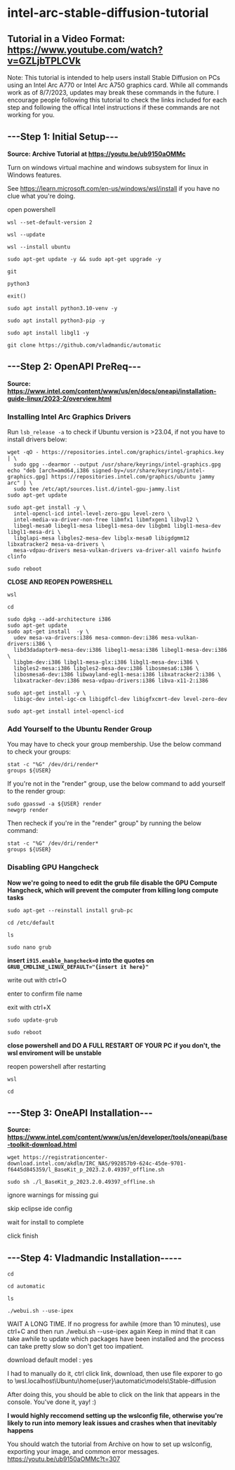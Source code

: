 # intel-arc-stable-diffusion-tutorial

## Tutorial in a Video Format: https://www.youtube.com/watch?v=GZLjbTPLCVk

Note: This tutorial is intended to help users install Stable Diffusion on PCs using an Intel Arc A770 or Intel Arc A750 graphics card. While all commands work as of 8/7/2023, updates may break these commands in the future. I encourage people following this tutorial to check the links included for each step and following the offical Intel instructions if these commands are not working for you.

## ---Step 1: Initial Setup---
**Source: Archive Tutorial at https://youtu.be/ub9150aOMMc**

Turn on windows virtual machine and windows subsystem for linux in Windows features.

See https://learn.microsoft.com/en-us/windows/wsl/install if you have no clue what you're doing.

open powershell

```
wsl --set-default-version 2
```
```
wsl --update
```
```
wsl --install ubuntu
```
```
sudo apt-get update -y && sudo apt-get upgrade -y
```
```
git
```
```
python3
```
```
exit()
```
```
sudo apt install python3.10-venv -y
```
```
sudo apt install python3-pip -y
```
```
sudo apt install libgl1 -y
```
```
git clone https://github.com/vladmandic/automatic
```

## ---Step 2: OpenAPI PreReq---
**Source: https://www.intel.com/content/www/us/en/docs/oneapi/installation-guide-linux/2023-2/overview.html**

### Installing Intel Arc Graphics Drivers
Run ```lsb_release -a``` to check if Ubuntu version is >23.04, if not you have to install drivers below:  

```
wget -qO - https://repositories.intel.com/graphics/intel-graphics.key | \
  sudo gpg --dearmor --output /usr/share/keyrings/intel-graphics.gpg
echo "deb [arch=amd64,i386 signed-by=/usr/share/keyrings/intel-graphics.gpg] https://repositories.intel.com/graphics/ubuntu jammy arc" | \
  sudo tee /etc/apt/sources.list.d/intel-gpu-jammy.list
sudo apt-get update
```
```
sudo apt-get install -y \
  intel-opencl-icd intel-level-zero-gpu level-zero \
  intel-media-va-driver-non-free libmfx1 libmfxgen1 libvpl2 \
  libegl-mesa0 libegl1-mesa libegl1-mesa-dev libgbm1 libgl1-mesa-dev libgl1-mesa-dri \
  libglapi-mesa libgles2-mesa-dev libglx-mesa0 libigdgmm12 libxatracker2 mesa-va-drivers \
  mesa-vdpau-drivers mesa-vulkan-drivers va-driver-all vainfo hwinfo clinfo
```
```
sudo reboot
```

**CLOSE AND REOPEN POWERSHELL**

```
wsl
```
```
cd
```
```
sudo dpkg --add-architecture i386 
sudo apt-get update
sudo apt-get install  -y \
  udev mesa-va-drivers:i386 mesa-common-dev:i386 mesa-vulkan-drivers:i386 \
  libd3dadapter9-mesa-dev:i386 libegl1-mesa:i386 libegl1-mesa-dev:i386 \
  libgbm-dev:i386 libgl1-mesa-glx:i386 libgl1-mesa-dev:i386 \
  libgles2-mesa:i386 libgles2-mesa-dev:i386 libosmesa6:i386 \
  libosmesa6-dev:i386 libwayland-egl1-mesa:i386 libxatracker2:i386 \
  libxatracker-dev:i386 mesa-vdpau-drivers:i386 libva-x11-2:i386
```
```
sudo apt-get install -y \
  libigc-dev intel-igc-cm libigdfcl-dev libigfxcmrt-dev level-zero-dev
```
```
sudo apt-get install intel-opencl-icd
```

### Add Yourself to the Ubuntu Render Group
You may have to check your group membership. Use the below command to check your groups:
```
stat -c "%G" /dev/dri/render*
groups ${USER}
```

If you're not in the "render" group, use the below command to add yourself to the render group:
```
sudo gpasswd -a ${USER} render
newgrp render
```
Then recheck if you're in the "render" group" by running the below command:
```
stat -c "%G" /dev/dri/render*
groups ${USER}
```
### Disabling GPU Hangcheck
**Now we're going to need to edit the grub file disable the GPU Compute Hangcheck, which will prevent the computer from killing long compute tasks**
```
sudo apt-get --reinstall install grub-pc
```
```
cd /etc/default
```
```
ls
```
```
sudo nano grub
```

**insert ```i915.enable_hangcheck=0``` into the quotes on ```GRUB_CMDLINE_LINUX_DEFAULT="{insert it here}"```**

write out with ctrl+O

enter to confirm file name

exit with ctrl+X

```
sudo update-grub
```
```
sudo reboot
```

**close powershell and DO A FULL RESTART OF YOUR PC**
**if you don't, the wsl enviroment will be unstable**

reopen powershell after restarting

```
wsl
```
```
cd
```

## ---Step 3: OneAPI Installation---
**Source: https://www.intel.com/content/www/us/en/developer/tools/oneapi/base-toolkit-download.html**

```
wget https://registrationcenter-download.intel.com/akdlm/IRC_NAS/992857b9-624c-45de-9701-f6445d845359/l_BaseKit_p_2023.2.0.49397_offline.sh
```
```
sudo sh ./l_BaseKit_p_2023.2.0.49397_offline.sh
```

ignore warnings for missing gui

skip eclipse ide config

wait for install to complete

click finish

## ---Step 4: Vladmandic Installation-----
```
cd
```
```
cd automatic
```
```
ls
```
```
./webui.sh --use-ipex
```

WAIT A LONG TIME. If no progress for awhile (more than 10 minutes), use ctrl+C and then run ./webui.sh --use-ipex again
Keep in mind that it can take awhile to update which packages have been installed and the process can take pretty slow so don't get too impatient.

download default model : yes

I had to manually do it, ctrl click link, download, then use file exporer to go to \\wsl.localhost\Ubuntu\home\{user}\automatic\models\Stable-diffusion

After doing this, you should be able to click on the link that appears in the console. You've done it, yay! :)

**I would highly reccomend setting up the wslconfig file, otherwise you're likely to run into memory leak issues and crashes when that inevitably happens**

You should watch the tutorial from Archive on how to set up wslconfig, exporting your image, and common error messages.
https://youtu.be/ub9150aOMMc?t=307

